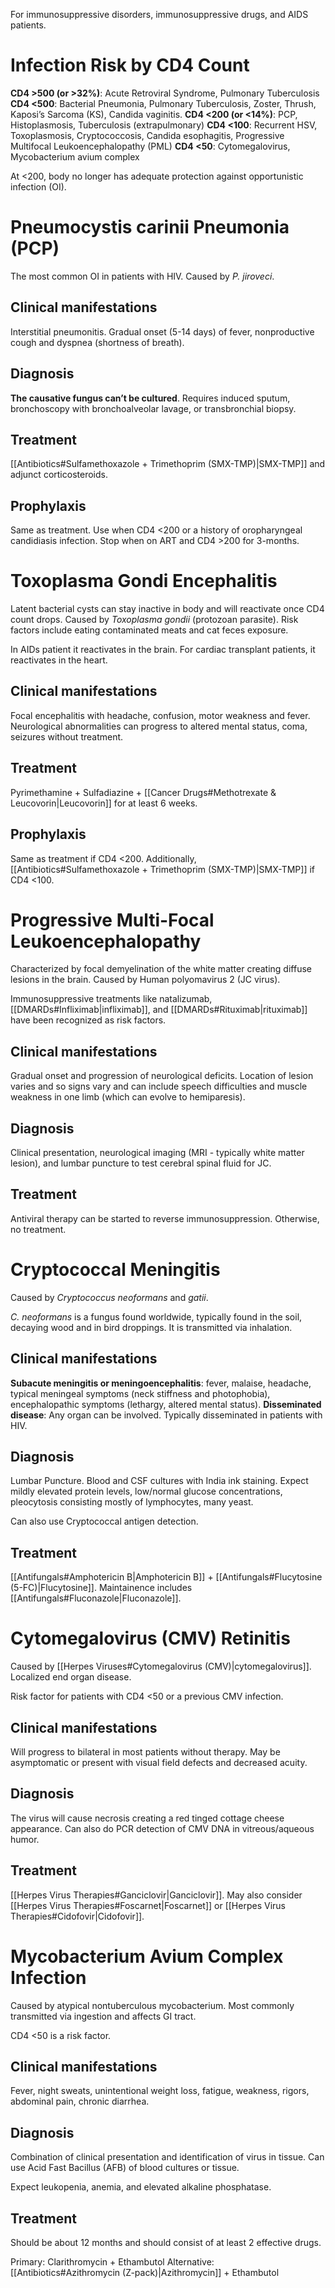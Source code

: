For immunosuppressive disorders, immunosuppressive drugs, and AIDS patients.
# Infection Risk by CD4 Count
**CD4 >500 (or >32%)**: Acute Retroviral Syndrome, Pulmonary Tuberculosis
**CD4 <500**: Bacterial Pneumonia, Pulmonary Tuberculosis, Zoster, Thrush, Kaposi’s
Sarcoma (KS), Candida vaginitis.
**CD4 <200 (or <14%)**: PCP, Histoplasmosis, Tuberculosis (extrapulmonary)
**CD4 <100**: Recurrent HSV, Toxoplasmosis, Cryptococcosis, Candida esophagitis, Progressive Multifocal Leukoencephalopathy (PML)
**CD4 <50**: Cytomegalovirus, Mycobacterium avium complex

At <200, body no longer has adequate protection against opportunistic infection (OI).
# Pneumocystis carinii Pneumonia (PCP)
The most common OI in patients with HIV. Caused by *P. jiroveci*.
## Clinical manifestations
Interstitial pneumonitis. Gradual onset (5-14 days) of fever, nonproductive cough and dyspnea
(shortness of breath).
## Diagnosis
**The causative fungus can’t be cultured**. Requires induced sputum, bronchoscopy with bronchoalveolar lavage, or transbronchial biopsy.
## Treatment
[[Antibiotics#Sulfamethoxazole + Trimethoprim (SMX-TMP)|SMX-TMP]] and adjunct corticosteroids.
## Prophylaxis
Same as treatment. Use when CD4 <200 or a history of oropharyngeal candidiasis infection. Stop when on ART and CD4 >200 for 3-months.
# Toxoplasma Gondi Encephalitis
Latent bacterial cysts can stay inactive in body and will reactivate once CD4 count drops. Caused by *Toxoplasma gondii* (protozoan parasite). Risk factors include eating contaminated meats and cat feces exposure.

In AIDs patient it reactivates in the brain. For cardiac transplant patients, it reactivates in the heart.
## Clinical manifestations
Focal encephalitis with headache, confusion, motor weakness and fever. Neurological abnormalities can progress to altered mental status, coma, seizures without treatment.
## Treatment
Pyrimethamine + Sulfadiazine + [[Cancer Drugs#Methotrexate & Leucovorin|Leucovorin]] for at least 6 weeks.
## Prophylaxis
Same as treatment if CD4 <200. Additionally, [[Antibiotics#Sulfamethoxazole + Trimethoprim (SMX-TMP)|SMX-TMP]] if CD4 <100.
# Progressive Multi-Focal Leukoencephalopathy
Characterized by focal demyelination of the white matter creating diffuse lesions in the brain. Caused by Human polyomavirus 2 (JC virus).

Immunosuppressive treatments like natalizumab, [[DMARDs#Infliximab|infliximab]], and [[DMARDs#Rituximab|rituximab]] have been recognized as risk factors.
## Clinical manifestations
Gradual onset and progression of neurological deficits. Location of lesion varies and so signs vary and can include speech difficulties and muscle weakness in one limb (which can evolve to hemiparesis).
## Diagnosis
Clinical presentation, neurological imaging (MRI - typically white matter lesion), and lumbar puncture to test cerebral spinal fluid for JC.
## Treatment
Antiviral therapy can be started to reverse immunosuppression. Otherwise, no treatment.
# Cryptococcal Meningitis
Caused by *Cryptococcus neoformans* and *gatii*.

*C. neoformans* is a fungus found worldwide, typically found in the soil, decaying wood and in bird droppings. It is transmitted via inhalation.
## Clinical manifestations
**Subacute meningitis or meningoencephalitis**: fever, malaise, headache, typical meningeal symptoms (neck stiffness and photophobia), encephalopathic symptoms (lethargy, altered mental status).
**Disseminated disease**: Any organ can be involved. Typically disseminated in patients with HIV.
## Diagnosis
Lumbar Puncture. Blood and CSF cultures with India ink staining. Expect mildly elevated protein levels, low/normal glucose concentrations, pleocytosis consisting mostly of lymphocytes, many yeast.

Can also use Cryptococcal antigen detection.
## Treatment
[[Antifungals#Amphotericin B|Amphotericin B]] + [[Antifungals#Flucytosine (5-FC)|Flucytosine]]. Maintainence includes [[Antifungals#Fluconazole|Fluconazole]].
# Cytomegalovirus (CMV) Retinitis
Caused by [[Herpes Viruses#Cytomegalovirus (CMV)|cytomegalovirus]]. Localized end organ disease.

Risk factor for patients with CD4 <50 or a previous CMV infection.
## Clinical manifestations
Will progress to bilateral in most patients without therapy. May be asymptomatic or present with visual field defects and decreased acuity. 
## Diagnosis
The virus will cause necrosis creating a red tinged cottage cheese appearance. Can also do PCR detection of CMV DNA in vitreous/aqueous humor.
## Treatment
[[Herpes Virus Therapies#Ganciclovir|Ganciclovir]]. May also consider [[Herpes Virus Therapies#Foscarnet|Foscarnet]] or [[Herpes Virus Therapies#Cidofovir|Cidofovir]].
# Mycobacterium Avium Complex Infection
Caused by atypical nontuberculous mycobacterium. Most commonly transmitted via ingestion and affects GI tract.

CD4 <50 is a risk factor.
## Clinical manifestations
Fever, night sweats, unintentional weight loss, fatigue, weakness, rigors, abdominal pain, chronic diarrhea.
## Diagnosis
Combination of clinical presentation and identification of virus in tissue. Can use Acid Fast Bacillus (AFB) of blood cultures or tissue.

Expect leukopenia, anemia, and elevated alkaline phosphatase.
## Treatment
Should be about 12 months and should consist of at least 2 effective drugs.

Primary: Clarithromycin + Ethambutol
Alternative: [[Antibiotics#Azithromycin (Z-pack)|Azithromycin]] + Ethambutol